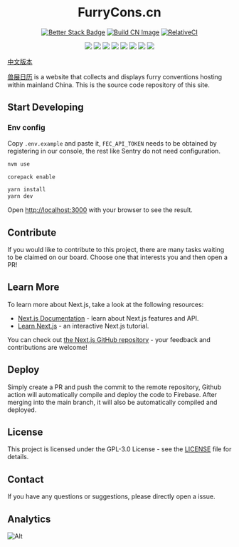 # <div align="center">FurryCons.cn</div>

<div align="center">

[![Better Stack Badge](https://uptime.betterstack.com/status-badges/v1/monitor/vz4h.svg)](https://uptime.betterstack.com/?utm_source=status_badge)
[![Build CN Image](https://github.com/FurryConsChina/website/actions/workflows/build-cn-image.yml/badge.svg)](https://github.com/FurryConsChina/website/actions/workflows/build-cn-image.yml)
[![RelativeCI](https://badges.relative-ci.com/badges/tUU1QJHvaWj6oY0ysuih?branch=main&style=flat)](https://app.relative-ci.com/projects/tUU1QJHvaWj6oY0ysuih)

</div>

<div align="center">

![](https://img.shields.io/badge/Next.js-black.svg?logo=next.js)
![](https://img.shields.io/badge/React-blue.svg?logo=react)
![](https://img.shields.io/badge/Sentry-purple.svg?logo=sentry)
![](https://img.shields.io/badge/Umami-orange.svg?logo=umami)
![](https://img.shields.io/badge/Google%20Analytics%205-blue.svg?logo=google-analytics)
![](https://img.shields.io/badge/Cloudflare%20R2-blue.svg?logo=cloudflare)
![](https://img.shields.io/badge/Cloudflare%20Worker-blue.svg?logo=cloudflare)
![](https://img.shields.io/badge/CloudFront-orange.svg?logo=amazon-aws)

</div>

[中文版本](./README.zh.md)

[兽展日历](https://www.furrycons.com) is a website that collects and displays furry conventions hosting within mainland China. This is the source code repository of this site.

## Start Developing

### Env config

Copy `.env.example` and paste it, `FEC_API_TOKEN` needs to be obtained by registering in our console, the rest like Sentry do not need configuration.

```bash
nvm use

corepack enable

yarn install
yarn dev
```

Open [http://localhost:3000](http://localhost:3000) with your browser to see the result.

## Contribute

If you would like to contribute to this project, there are many tasks waiting to be claimed on our board. Choose one that interests you and then open a PR!

## Learn More

To learn more about Next.js, take a look at the following resources:

- [Next.js Documentation](https://nextjs.org/docs) - learn about Next.js features and API.
- [Learn Next.js](https://nextjs.org/learn) - an interactive Next.js tutorial.

You can check out [the Next.js GitHub repository](https://github.com/vercel/next.js/) - your feedback and contributions are welcome!

## Deploy

Simply create a PR and push the commit to the remote repository, Github action will automatically compile and deploy the code to Firebase. After merging into the main branch, it will also be automatically compiled and deployed.

## License

This project is licensed under the GPL-3.0 License - see the [LICENSE](LICENSE) file for details.

## Contact

If you have any questions or suggestions, please directly open a issue.

## Analytics

![Alt](https://repobeats.axiom.co/api/embed/74dada94f2baca768cdc3fac988db14a5c941997.svg "Repobeats analytics image")
